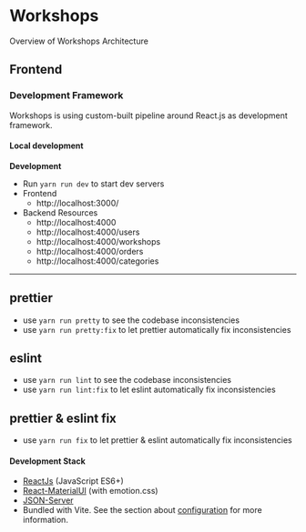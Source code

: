 # Workshops

Overview of Workshops Architecture

## Frontend

### Development Framework

Workshops is using custom-built pipeline around React.js as development framework.

#### Local development

**Development**

- Run `yarn run dev` to start dev servers
- Frontend
    - http://localhost:3000/
- Backend Resources
    - http://localhost:4000
    - http://localhost:4000/users
    - http://localhost:4000/workshops
    - http://localhost:4000/orders
    - http://localhost:4000/categories

---

## prettier

- use `yarn run pretty` to see the codebase inconsistencies
- use `yarn run pretty:fix` to let prettier automatically fix inconsistencies

## eslint

- use `yarn run lint` to see the codebase inconsistencies
- use `yarn run lint:fix` to let eslint automatically fix inconsistencies

## prettier & eslint fix

- use `yarn run fix` to let prettier & eslint automatically fix inconsistencies

#### Development Stack

- [ReactJs](https://reactjs.org/) (JavaScript ES6+)
- [React-MaterialUI](https://mui.com/) (with emotion.css)
- [JSON-Server](https://github.com/typicode/json-server)
- Bundled with Vite. See the section about [configuration](https://vitejs.dev) for more information.

